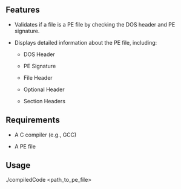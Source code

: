 ## Features


- Validates if a file is a PE file by checking the DOS header and PE signature.

- Displays detailed information about the PE file, including:

  - DOS Header

  - PE Signature

  - File Header

  - Optional Header

  - Section Headers


## Requirements


- A C compiler (e.g., GCC)

- A PE file


## Usage


./compiledCode <path_to_pe_file> 
